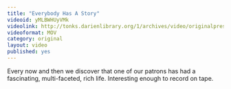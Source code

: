 ```yaml
---
title: "Everybody Has A Story"
videoid: yMLBWHUyVMk
videolink: http://tonks.darienlibrary.org/1/archives/video/originalpresentations/20151002_everybody_has_a_story.mov
videoformat: MOV
category: original
layout: video
published: yes
---
```


Every now and then we discover that one of our patrons has had a fascinating, multi-faceted, rich life. Interesting enough to record on tape.